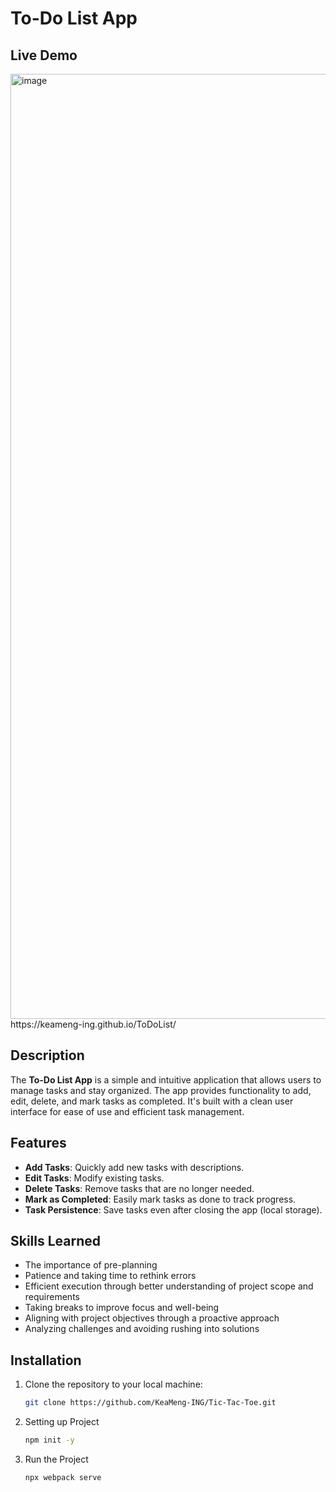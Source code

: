 # To-Do List App

## Live Demo
<img width="1512" alt="image" src="https://github.com/user-attachments/assets/92378491-0d47-4cdb-8ff1-b19c9854e6c3" />
https://keameng-ing.github.io/ToDoList/

## Description
The **To-Do List App** is a simple and intuitive application that allows users to manage tasks and stay organized. The app provides functionality to add, edit, delete, and mark tasks as completed. It's built with a clean user interface for ease of use and efficient task management.

## Features
- **Add Tasks**: Quickly add new tasks with descriptions.
- **Edit Tasks**: Modify existing tasks.
- **Delete Tasks**: Remove tasks that are no longer needed.
- **Mark as Completed**: Easily mark tasks as done to track progress.
- **Task Persistence**: Save tasks even after closing the app (local storage).

## Skills Learned

- The importance of pre-planning  
- Patience and taking time to rethink errors  
- Efficient execution through better understanding of project scope and requirements  
- Taking breaks to improve focus and well-being  
- Aligning with project objectives through a proactive approach  
- Analyzing challenges and avoiding rushing into solutions

## Installation

1. Clone the repository to your local machine:

   ```bash
   git clone https://github.com/KeaMeng-ING/Tic-Tac-Toe.git

2. Setting up Project

   ```bash
   npm init -y

3. Run the Project

   ```bash
   npx webpack serve
